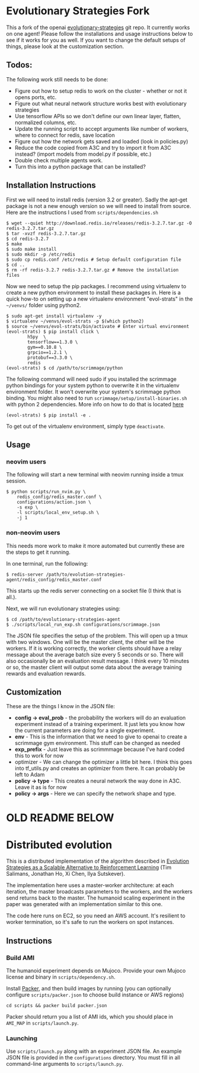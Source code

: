 
# Evolutionary Strategies Fork

This a fork of the openai [evolutionary-strategies](https://github.com/openai/evolution-strategies-starter) git repo. It currently works on one agent!
Please follow the installations and usage instructions below to see if it works for you as well. If you want to change the default setups of things, please look at the customization section.

## Todos:

The following work still needs to be done:

* Figure out how to setup redis to work on the cluster - whether or not it opens ports, etc.
* Figure out what neural network structure works best with evolutionary strategies
* Use tensorflow APIs so we don't define our own linear layer, flatten, normalized columns, etc.
* Update the running script to accept arguments like number of workers, where to connect for redis, save location
* Figure out how the network gets saved and loaded (look in policies.py)
* Reduce the code copied from A3C and try to import it from A3C instead? (import models from model.py if possible, etc.)
* Double check multiple agents work.
* Turn this into a python package that can be installed?

## Installation Instructions
First we will need to install redis (version 3.2 or greater). Sadly the apt-get package is not a new enough version so we will need to install from source. Here are the instructions I used from `scripts/dependencies.sh`

	$ wget --quiet http://download.redis.io/releases/redis-3.2.7.tar.gz -O redis-3.2.7.tar.gz
	$ tar -xvzf redis-3.2.7.tar.gz
	$ cd redis-3.2.7
	$ make
	$ sudo make install
	$ sudo mkdir -p /etc/redis
	$ sudo cp redis.conf /etc/redis # Setup default configuration file
	$ cd ..
	$ rm -rf redis-3.2.7 redis-3.2.7.tar.gz # Remove the installation files

Now we need to setup the pip packages. I recommend using virtualenv to create a new python environment to install these packages in. Here is a quick how-to on setting up a new virtualenv environment "evol-strats" in the `~/venvs/` folder using python2.

	$ sudo apt-get install virtualenv -y
	$ virtualenv ~/venvs/evol-strats -p $(which python2)
	$ source ~/venvs/evol-strats/bin/activate # Enter virtual environment
	(evol-strats) $ pip install click \
			h5py  \
			tensorflow==1.3.0 \
			gym==0.10.8 \
			grpcio==1.2.1 \
			protobuf==3.3.0 \
			redis
	(evol-strats) $ cd /path/to/scrimmage/python

The following command will need sudo if you installed the scrimmage python bindings for your system python to overwrite it in the virtualenv environment folder. It won't overwrite your system's scrimmage python binding. You might also need to run `scrimmage/setup/install-binaries.sh` with python 2 dependencies. More info on how to do that is located [here](https://github.com/gtri/scrimmage#install-binary-dependencies)

	(evol-strats) $ pip install -e .

To get out of the virtualenv environment, simply type `deactivate`.

## Usage

### neovim users

The following will start a new terminal with neovim running inside a tmux session.

    $ python scripts/run_nvim.py \
        redis_config/redis_master.conf \
        configurations/action.json \
        -s exp \
        -l scripts/local_env_setup.sh \
        -j 1

### non-neovim users

This needs more work to make it more automated but currently these are the steps to get it running.

In one terminal, run the following:

	$ redis-server /path/to/evolution-strategies-agent/redis_config/redis_master.conf

This starts up the redis server connecting on a socket file (I think that is all.).

Next, we will run evolutionary strategies using:
	
	$ cd /path/to/evolutionary-strategies-agent
	$ ./scripts/local_run_exp.sh configurations/scrimmage.json

The JSON file specifies the setup of the problem. This will open up a tmux with two windows. One will be the master client, the other will be the workers. If it is working correctly, the worker clients should have a relay message about the average batch size every 5 seconds or so. There will also occasionally be an evaluation result message. I think every 10 minutes or so, the master client will output some data about the average training rewards and evaluation rewards.

## Customization

These are the things I know in the JSON file:

* **config -> eval_prob** - the probability the workers will do an evaluation experiment instead of a training experiment. It just lets you know how the current parameters are doing for a single experiment.
* **env** - This is the information that we need to give to openai to create a scrimmage gym environment. This stuff can be changed as needed
* **exp_prefix** - Just leave this as scrimmmage because I've hard coded this to work for now
* optimizer - We can change the optimizer a little bit here. I think this goes into tf_utils.py and creates an optimizer from there. It can probably be left to Adam
* **policy -> type** - This creates a neural network the way done in A3C. Leave it as is for now
* **policy -> args** - Here we can specify the network shape and type. 



# OLD README BELOW

# Distributed evolution

This is a distributed implementation of the algorithm described in [Evolution Strategies as a Scalable Alternative to Reinforcement Learning](https://arxiv.org/abs/1703.03864) (Tim Salimans, Jonathan Ho, Xi Chen, Ilya Sutskever).

The implementation here uses a master-worker architecture: at each iteration, the master broadcasts parameters to the workers, and the workers send returns back to the master. The humanoid scaling experiment in the paper was generated with an implementation similar to this one.

The code here runs on EC2, so you need an AWS account. It's resilient to worker termination, so it's safe to run the workers on spot instances.

## Instructions

### Build AMI
The humanoid experiment depends on Mujoco. Provide your own Mujoco license and binary in `scripts/dependency.sh`.

Install [Packer](https://www.packer.io/), and then build images by running (you can optionally configure `scripts/packer.json` to choose build instance or AWS regions)
```
cd scripts && packer build packer.json
```

Packer should return you a list of AMI ids, which you should place in `AMI_MAP` in `scripts/launch.py`.

### Launching
Use `scripts/launch.py` along with an experiment JSON file. An example JSON file is provided in the `configurations` directory. You must fill in all command-line arguments to `scripts/launch.py`.
